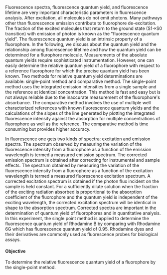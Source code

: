 Fluorescence spectra, fluorescence quantum yield, and fluorescence lifetime are very important characteristic parameters in fluorescence analysis. After excitation, all molecules do not emit photons. Many pathways other than fluorescence emission contribute to fluorophore de-excitation. The fraction of the excited molecules that return to the ground state (S1&#8594;S0 transition) with emission of photon is known as the "fluorescence quantum yield". The fluorescence quantum yield is an intrinsic property of a fluorophore. In the following, we discuss about the quantum yield and the relationship among fluorescence lifetime and how the quantum yield can be determined for a flurophore molecule. Measurements of the absolute quantum yields require sophisticated instrumentation. However, one can easily determine the relative quantum yield of a fluorophore with respect to a reference fluorophore for which the precise quantum yield has been known. Two methods for relative quantum yield determinations are available: single-point method and comparative method. The single-point method uses the integrated emission intensities from a single sample and the reference at identical concentration. This method is fast and easy but is not always reliable due to the inaccurate measurement of the fluorophore's absorbance. The comparative method involves the use of multiple well characterized references with known fluorescence quantum yields and the calculations of the slopes of the line generated by plotting the integrated fluorescence intensity against the absorption for multiple concentrations of fluorophore as well as the reference. The comparative method is time consuming but provides higher accuracy.

In fluorescence one gets two kinds of spectra: excitation and emission spectra. The spectrum observed by measuring the variation of the fluorescence intensity from a fluorophore as a function of the emission wavelength is termed a measured emission spectrum. The corrected emission spectrum is obtained after correcting for instrumental and sample effects. The spectrum obtained by measuring the variation of the fluorescence intensity from a fluorophore as a function of the excitation wavelength is termed a measured fluorescence excitation spectrum. A corrected excitation spectrum is obtained if the photon flux incident on the sample is held constant. For a sufficiently dilute solution when the fraction of the exciting radiation absorbed is proportional to the absorption coefficient of the fluorophore and the quantum yield is independent of the exciting wavelength, the corrected excitation spectrum will be identical in shape to the absorption spectrum. Corrected spectra are important in the determination of quantum yield of fluorophores and in quantitative analysis. In this experiment, the single point method is applied to determine the fluorescence quantum yield of Rhodamine B by comparing with Rhodamine 6G which has fluorescence quantum yield of 0.95. Rhodamine dyes and their derivatives are commonly used as fluorescence probes for biological assays.

#### Objective

To determine the relative fluorescence quantum yield of a fluorophore by the single-point method.
